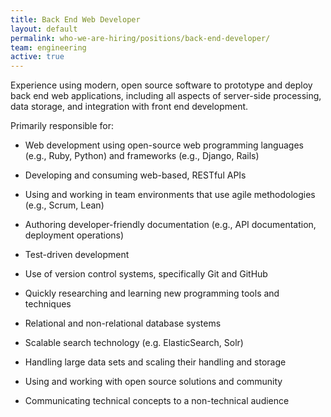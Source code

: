 ```yaml
---
title: Back End Web Developer
layout: default
permalink: who-we-are-hiring/positions/back-end-developer/
team: engineering
active: true
---
```


Experience using modern, open source software to prototype and deploy
back end web applications, including all aspects of server-side
processing, data storage, and integration with front end development.

Primarily responsible for:

-   Web development using open-source web programming languages (e.g.,
Ruby, Python) and frameworks (e.g., Django, Rails)

-   Developing and consuming web-based, RESTful APIs

-   Using and working in team environments that use agile methodologies
(e.g., Scrum, Lean)

-   Authoring developer-friendly documentation (e.g., API documentation,
deployment operations)

-   Test-driven development

-   Use of version control systems, specifically Git and GitHub

-   Quickly researching and learning new programming tools and
techniques

-   Relational and non-relational database systems

-   Scalable search technology (e.g. ElasticSearch, Solr)

-   Handling large data sets and scaling their handling and storage

-   Using and working with open source solutions and community

-   Communicating technical concepts to a non-technical audience
